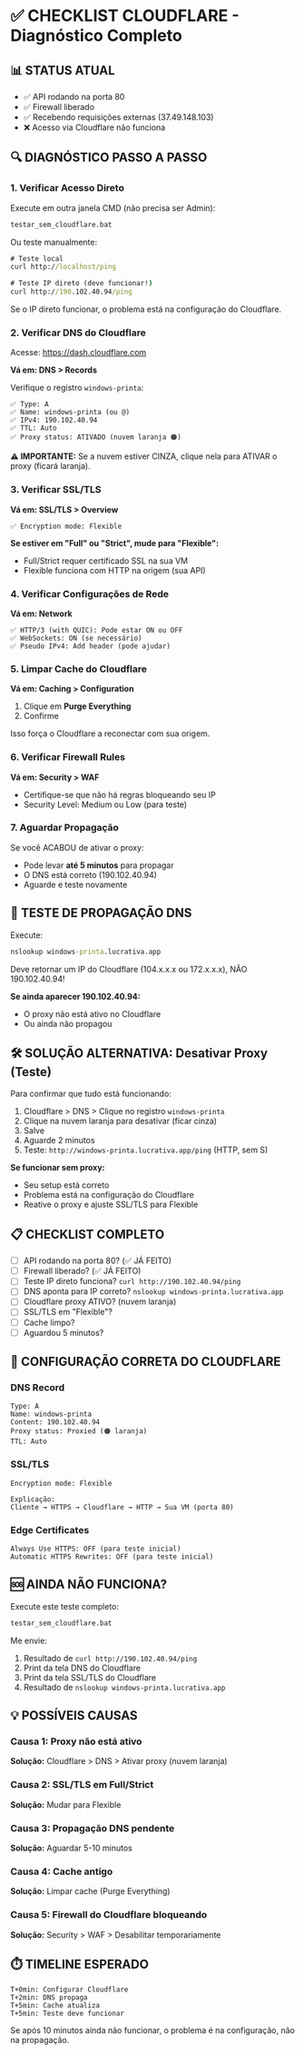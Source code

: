 # ✅ CHECKLIST CLOUDFLARE - Diagnóstico Completo

## 📊 STATUS ATUAL

- ✅ API rodando na porta 80
- ✅ Firewall liberado
- ✅ Recebendo requisições externas (37.49.148.103)
- ❌ Acesso via Cloudflare não funciona

## 🔍 DIAGNÓSTICO PASSO A PASSO

### 1. Verificar Acesso Direto

Execute em outra janela CMD (não precisa ser Admin):
```cmd
testar_sem_cloudflare.bat
```

Ou teste manualmente:
```cmd
# Teste local
curl http://localhost/ping

# Teste IP direto (deve funcionar!)
curl http://190.102.40.94/ping
```

Se o IP direto funcionar, o problema está na configuração do Cloudflare.

### 2. Verificar DNS do Cloudflare

Acesse: https://dash.cloudflare.com

**Vá em: DNS > Records**

Verifique o registro `windows-printa`:

```
✅ Type: A
✅ Name: windows-printa (ou @)
✅ IPv4: 190.102.40.94
✅ TTL: Auto
✅ Proxy status: ATIVADO (nuvem laranja 🟠)
```

**⚠️ IMPORTANTE:** Se a nuvem estiver CINZA, clique nela para ATIVAR o proxy (ficará laranja).

### 3. Verificar SSL/TLS

**Vá em: SSL/TLS > Overview**

```
✅ Encryption mode: Flexible
```

**Se estiver em "Full" ou "Strict", mude para "Flexible":**
- Full/Strict requer certificado SSL na sua VM
- Flexible funciona com HTTP na origem (sua API)

### 4. Verificar Configurações de Rede

**Vá em: Network**

```
✅ HTTP/3 (with QUIC): Pode estar ON ou OFF
✅ WebSockets: ON (se necessário)
✅ Pseudo IPv4: Add header (pode ajudar)
```

### 5. Limpar Cache do Cloudflare

**Vá em: Caching > Configuration**

1. Clique em **Purge Everything**
2. Confirme

Isso força o Cloudflare a reconectar com sua origem.

### 6. Verificar Firewall Rules

**Vá em: Security > WAF**

- Certifique-se que não há regras bloqueando seu IP
- Security Level: Medium ou Low (para teste)

### 7. Aguardar Propagação

Se você ACABOU de ativar o proxy:
- Pode levar **até 5 minutos** para propagar
- O DNS está correto (190.102.40.94)
- Aguarde e teste novamente

## 🔄 TESTE DE PROPAGAÇÃO DNS

Execute:
```cmd
nslookup windows-printa.lucrativa.app
```

Deve retornar um IP do Cloudflare (104.x.x.x ou 172.x.x.x), NÃO 190.102.40.94!

**Se ainda aparecer 190.102.40.94:**
- O proxy não está ativo no Cloudflare
- Ou ainda não propagou

## 🛠️ SOLUÇÃO ALTERNATIVA: Desativar Proxy (Teste)

Para confirmar que tudo está funcionando:

1. Cloudflare > DNS > Clique no registro `windows-printa`
2. Clique na nuvem laranja para desativar (ficar cinza)
3. Salve
4. Aguarde 2 minutos
5. Teste: `http://windows-printa.lucrativa.app/ping` (HTTP, sem S)

**Se funcionar sem proxy:**
- Seu setup está correto
- Problema está na configuração do Cloudflare
- Reative o proxy e ajuste SSL/TLS para Flexible

## 📋 CHECKLIST COMPLETO

- [ ] API rodando na porta 80? (✅ JÁ FEITO)
- [ ] Firewall liberado? (✅ JÁ FEITO)
- [ ] Teste IP direto funciona? `curl http://190.102.40.94/ping`
- [ ] DNS aponta para IP correto? `nslookup windows-printa.lucrativa.app`
- [ ] Cloudflare proxy ATIVO? (nuvem laranja)
- [ ] SSL/TLS em "Flexible"?
- [ ] Cache limpo?
- [ ] Aguardou 5 minutos?

## 🎯 CONFIGURAÇÃO CORRETA DO CLOUDFLARE

### DNS Record
```
Type: A
Name: windows-printa
Content: 190.102.40.94
Proxy status: Proxied (🟠 laranja)
TTL: Auto
```

### SSL/TLS
```
Encryption mode: Flexible

Explicação:
Cliente → HTTPS → Cloudflare → HTTP → Sua VM (porta 80)
```

### Edge Certificates
```
Always Use HTTPS: OFF (para teste inicial)
Automatic HTTPS Rewrites: OFF (para teste inicial)
```

## 🆘 AINDA NÃO FUNCIONA?

Execute este teste completo:
```cmd
testar_sem_cloudflare.bat
```

Me envie:
1. Resultado de `curl http://190.102.40.94/ping`
2. Print da tela DNS do Cloudflare
3. Print da tela SSL/TLS do Cloudflare
4. Resultado de `nslookup windows-printa.lucrativa.app`

## 💡 POSSÍVEIS CAUSAS

### Causa 1: Proxy não está ativo
**Solução:** Cloudflare > DNS > Ativar proxy (nuvem laranja)

### Causa 2: SSL/TLS em Full/Strict
**Solução:** Mudar para Flexible

### Causa 3: Propagação DNS pendente
**Solução:** Aguardar 5-10 minutos

### Causa 4: Cache antigo
**Solução:** Limpar cache (Purge Everything)

### Causa 5: Firewall do Cloudflare bloqueando
**Solução:** Security > WAF > Desabilitar temporariamente

## ⏱️ TIMELINE ESPERADO

```
T+0min: Configurar Cloudflare
T+2min: DNS propaga
T+5min: Cache atualiza
T+5min: Teste deve funcionar
```

Se após 10 minutos ainda não funcionar, o problema é na configuração, não na propagação.
